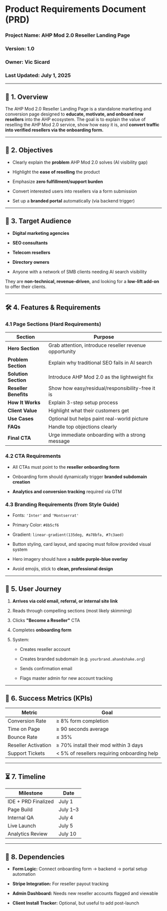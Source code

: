 #  **Product Requirements Document (PRD)**

### **Project Name: AHP Mod 2.0 Reseller Landing Page**

### **Version: 1.0**

### **Owner: Vic Sicard**

### **Last Updated: July 1, 2025**

---

## **📌 1\. Overview**

The AHP Mod 2.0 Reseller Landing Page is a standalone marketing and conversion page designed to **educate, motivate, and onboard new resellers** into the AHP ecosystem. The goal is to explain the value of reselling the AHP Mod 2.0 service, show how easy it is, and **convert traffic into verified resellers via the onboarding form.**

---

## **🎯 2\. Objectives**

* Clearly explain the **problem** AHP Mod 2.0 solves (AI visibility gap)

* Highlight the **ease of reselling** the product

* Emphasize **zero fulfillment/support burden**

* Convert interested users into resellers via a form submission

* Set up a **branded portal** automatically (via backend trigger)

---

## **👥 3\. Target Audience**

* **Digital marketing agencies**

* **SEO consultants**

* **Telecom resellers**

* **Directory owners**

* Anyone with a network of SMB clients needing AI search visibility

They are **non-technical, revenue-driven**, and looking for a **low-lift add-on** to offer their clients.

---

## **🛠️ 4\. Features & Requirements**

### **4.1 Page Sections (Hard Requirements)**

| Section | Purpose |
| ----- | ----- |
| **Hero Section** | Grab attention, introduce reseller revenue opportunity |
| **Problem Section** | Explain why traditional SEO fails in AI search |
| **Solution Section** | Introduce AHP Mod 2.0 as the lightweight fix |
| **Reseller Benefits** | Show how easy/residual/responsibility-free it is |
| **How It Works** | Explain 3-step setup process |
| **Client Value** | Highlight what their customers get |
| **Use Cases** | Optional but helps paint real-world picture |
| **FAQs** | Handle top objections clearly |
| **Final CTA** | Urge immediate onboarding with a strong message |

### **4.2 CTA Requirements**

* All CTAs must point to the **reseller onboarding form**

* Onboarding form should dynamically trigger **branded subdomain creation**

* **Analytics and conversion tracking** required via GTM

### **4.3 Branding Requirements (from Style Guide)**

* Fonts: `'Inter'` and `'Montserrat'`

* Primary Color: `#8b5cf6`

* Gradient: `linear-gradient(135deg, #a78bfa, #7c3aed)`

* Button styling, card layout, and spacing must follow provided visual system

* Hero imagery should have a **subtle purple-blue overlay**

* Avoid emojis, stick to **clean, professional design**

---

## **🧭 5\. User Journey**

1. **Arrives via cold email, referral, or internal site link**

2. Reads through compelling sections (most likely skimming)

3. Clicks **"Become a Reseller"** CTA

4. Completes **onboarding form**

5. System:

   * Creates reseller account

   * Creates branded subdomain (e.g. `yourbrand.ahandshake.org`)

   * Sends confirmation email

   * Flags master admin for new account tracking

---

## **🧪 6\. Success Metrics (KPIs)**

| Metric | Goal |
| ----- | ----- |
| Conversion Rate | ≥ 8% form completion |
| Time on Page | ≥ 90 seconds average |
| Bounce Rate | ≤ 35% |
| Reseller Activation | ≥ 70% install their mod within 3 days |
| Support Tickets | \< 5% of resellers requiring onboarding help |

---

## **⏳ 7\. Timeline**

| Milestone | Date |
| ----- | ----- |
| IDE \+ PRD Finalized | July 1 |
| Page Build | July 1–3 |
| Internal QA | July 4 |
| Live Launch | July 5 |
| Analytics Review | July 10 |

---

## **🧩 8\. Dependencies**

* **Form Logic:** Connect onboarding form → backend → portal setup automation

* **Stripe Integration:** For reseller payout tracking

* **Admin Dashboard:** Needs new reseller accounts flagged and viewable

* **Client Install Tracker:** Optional, but useful to add post-launch

